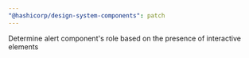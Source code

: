 ```yaml
---
"@hashicorp/design-system-components": patch
---
```


Determine alert component's role based on the presence of interactive elements
